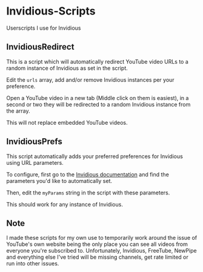 # Invidious-Scripts
Userscripts I use for Invidious

## InvidiousRedirect

This is a script which will automatically redirect YouTube video URLs to a random instance of Invidious as set in the script.

Edit the `urls` array, add and/or remove Invidious instances per your preference.

Open a YouTube video in a new tab (Middle click on them is easiest), in a second or two they will be redirected to a random Invidious instance from the array.

This will not replace embedded YouTube videos.


## InvidiousPrefs

This script automatically adds your preferred preferences for Invidious using URL parameters.

To configure, first go to the [Invidious documentation](https://github.com/iv-org/documentation/blob/master/List-of-URL-parameters.md "Invidious Docs") and find the parameters you'd like to automatically set.

Then, edit the `myParams` string in the script with these parameters.

This should work for any instance of Invidious.

## Note

I made these scripts for my own use to temporarily work around the issue of YouTube's own website being the only place you can see all videos from everyone you're subscribed to. Unfortunately, Invidious, FreeTube, NewPipe and everything else I've tried will be missing channels, get rate limited or run into other issues.